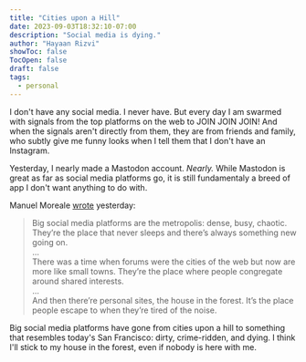 ```yaml
---
title: "Cities upon a Hill"
date: 2023-09-03T18:32:10-07:00
description: "Social media is dying."
author: "Hayaan Rizvi"
showToc: false
TocOpen: false
draft: false
tags:
  - personal
---
```


I don't have any social media. I never have. But every day I am swarmed with signals from the top platforms on the web to JOIN JOIN JOIN! And when the signals aren't directly from them, they are from friends and family, who subtly give me funny looks when I tell them that I don't have an Instagram.

Yesterday, I nearly made a Mastodon account. _Nearly._ While Mastodon is great as far as social media platforms go, it is still fundamentaly a breed of app I don't want anything to do with.

Manuel Moreale [wrote](https://manuelmoreale.com/places-on-the-web) yesterday:

> Big social media platforms are the metropolis: dense, busy, chaotic. They’re the place that never sleeps and there’s always something new going on.\
> ...\
> There was a time when forums were the cities of the web but now are more like small towns. They’re the place where people congregate around shared interests.\
> ...\
> And then there’re personal sites, the house in the forest. It’s the place people escape to when they’re tired of the noise.

Big social media platforms have gone from cities upon a hill to something that resembles today's San Francisco: dirty, crime-ridden, and dying. I think I'll stick to my house in the forest, even if nobody is here with me.